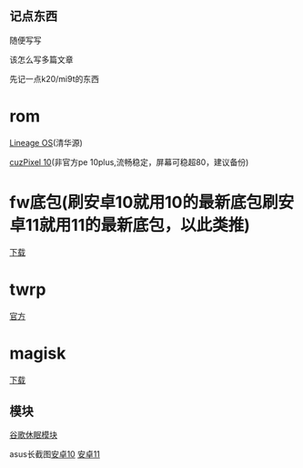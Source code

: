 ## 记点东西

随便写写

该怎么写多篇文章

先记一点k20/mi9t的东西

# rom
 [Lineage OS](https://mirrors.tuna.tsinghua.edu.cn/lineage-rom/full/davinci/)(清华源)

 [cuzPixel 10](https://sourceforge.net/projects/cuzpixel/files/davinci/Full_Packages/PixelExperience_Plus_davinci-10.0-20201026-0136-UNOFFICIAL.zip/download)(非官方pe 10plus,流畅稳定，屏幕可稳超80，建议备份)

# fw底包(刷安卓10就用10的最新底包刷安卓11就用11的最新底包，以此类推)
 [下载](https://xiaomifirmwareupdater.com/firmware/davinci/)


# twrp
 [官方](https://dl.twrp.me/davinci/twrp-3.5.0_9-0-davinci.img.html)
 

# magisk
 [下载](https://github.com/topjohnwu/Magisk/releases)

## 模块
 [谷歌休眠模块](https://github.com/gloeyisk/UniversalGMSDoze/releases)

 asus长截图[安卓10](https://sourceforge.net/projects/experiments3/files/ASUS_Screenshot-Q-v3%5BMagisk%5D.zip/download)    [安卓11](https://sourceforge.net/projects/experiments3/files/ASUS_Screenshot-R-v3%5BMagisk%5D.zip/download)

